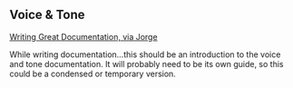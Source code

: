 ## Voice & Tone

[Writing Great Documentation, via Jorge](http://jacobian.org/writing/great-documentation/)

While writing documentation…this should be an introduction to the voice and tone documentation. It will probably need to be its own guide, so this could be a condensed or temporary version.